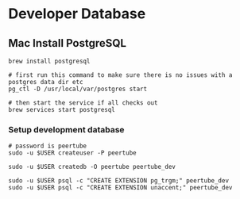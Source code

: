 # Developer Database

## Mac Install PostgreSQL

```
brew install postgresql

# first run this command to make sure there is no issues with a postgres data dir etc
pg_ctl -D /usr/local/var/postgres start

# then start the service if all checks out
brew services start postgresql
```

### Setup development database

```
# password is peertube
sudo -u $USER createuser -P peertube

sudo -u $USER createdb -O peertube peertube_dev

sudo -u $USER psql -c "CREATE EXTENSION pg_trgm;" peertube_dev
sudo -u $USER psql -c "CREATE EXTENSION unaccent;" peertube_dev
```